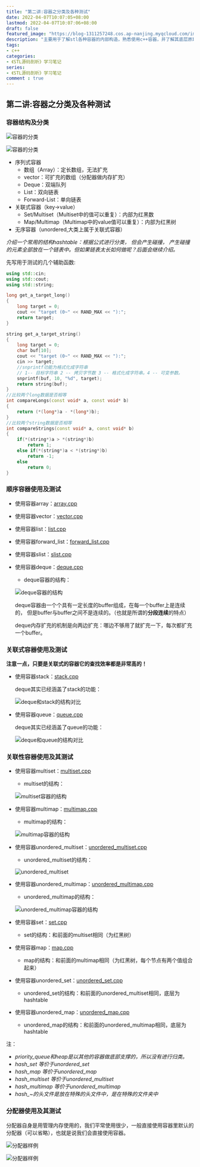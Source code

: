 ```yaml
---
title: "第二讲:容器之分类及各种测试"
date: 2022-04-07T10:07:05+08:00
lastmod: 2022-04-07T10:07:06+08:00
draft: false
featured_image: "https://blog-1311257248.cos.ap-nanjing.myqcloud.com/imgs/STL.png"
description: "主要用于了解stl各种容器的内部构造，熟悉使用c++容器，并了解其底层原理。"
tags:
- c++
categories:
- 《STL源码剖析》学习笔记
series:
- 《STL源码剖析》学习笔记
comment : true
---
```


## 第二讲:容器之分类及各种测试

### 容器结构及分类

![容器的分类](https://blog-1311257248.cos.ap-nanjing.myqcloud.com/imgs/stl/img2_1.jpg)

![容器的分类](https://blog-1311257248.cos.ap-nanjing.myqcloud.com/imgs/stl/img2_2.jpg)

* 序列式容器
    * 数组（Array）：定长数组，无法扩充
    * vector：可扩充的数组（分配器做内存扩充）
    * Deque：双端队列
    * List：双向链表
    * Forward-List：单向链表
* 关联式容器（key->value）
    * Set/Multiset（Multiset中的值可以重复）：内部为红黑数
    * Map/Multimap（Multimap中的value值可以重复）：内部为红黑树
* 无序容器（unordered,大类上属于关联式容器）

*介绍一个常用的结构hashtable：根据公式进行分类， 但会产生碰撞，
产生碰撞的元素全部放在一个链表中。但如果链表太长如何做呢？后面会继续介绍。*

先写用于测试的几个辅助函数:
```c++
using std::cin;
using std::cout;
using std::string;

long get_a_target_long()
{
    long target = 0;
    cout << "target (0~" << RAND_MAX << "):";
    return target;
}

string get_a_target_string()
{
    long target = 0;
    char buf[10];
    cout << "target (0~" << RAND_MAX << "):";
    cin >> target;
    //snprintf功能为格式化成字符串
    // 1-- 目标字符串 2 -- 拷贝字节数 3 -- 格式化成字符串。4 -- 可变参数。
    snprintf(buf, 10, "%d", target);
    return string(buf);
}
//比较两个long数据是否相等
int compareLongs(const void* a, const void* b)
{
    return (*(long*)a - *(long*)b);
}
//比较两个string数据是否相等
int compareStrings(const void* a, const void* b)
{
    if(*(string*)a > *(string*)b)
        return 1;
    else if(*(string*)a < *(string*)b)
        return -1;
    else
        return 0;
}
```

### 顺序容器使用及测试
* 使用容器array：[array.cpp](https://github.com/caixiongjiang/STL_sourcecode/blob/master/%E7%AC%AC%E4%BA%8C%E8%AE%B2/array.cpp)
* 使用容器vector：[vector.cpp](https://github.com/caixiongjiang/STL_sourcecode/blob/master/%E7%AC%AC%E4%BA%8C%E8%AE%B2/vector.cpp)
* 使用容器list：[list.cpp](https://github.com/caixiongjiang/STL_sourcecode/blob/master/%E7%AC%AC%E4%BA%8C%E8%AE%B2/list.cpp)
* 使用容器forward_list：[forward_list.cpp](https://github.com/caixiongjiang/STL_sourcecode/blob/master/%E7%AC%AC%E4%BA%8C%E8%AE%B2/forward_list.cpp)
* 使用容器slist：[slist.cpp](https://github.com/caixiongjiang/STL_sourcecode/blob/master/%E7%AC%AC%E4%BA%8C%E8%AE%B2/slist.cpp)
* 使用容器deque：[deque.cpp](https://github.com/caixiongjiang/STL_sourcecode/blob/master/%E7%AC%AC%E4%BA%8C%E8%AE%B2/deque.cpp)
  * deque容器的结构：
  
  ![deque容器的结构](https://blog-1311257248.cos.ap-nanjing.myqcloud.com/imgs/stl/img2_3.jpg)
  
  deque容器由一个个具有一定长度的buffer组成，在每一个buffer上是连续的，
但是buffer与buffer之间不是连续的。（也就是所谓的**分段连续**的特点）
  
  deque内存扩充的机制是向两边扩充：哪边不够用了就扩充一下，每次都扩充一个buffer。
### 关联式容器使用及测试
**注意一点，只要是关联式的容器它的查找效率都是非常高的！**
* 使用容器stack：[stack.cpp](https://github.com/caixiongjiang/STL_sourcecode/blob/master/%E7%AC%AC%E4%BA%8C%E8%AE%B2/stack.cpp)
  
  deque其实已经涵盖了stack的功能：
  
  ![deque和stack的结构对比](https://blog-1311257248.cos.ap-nanjing.myqcloud.com/imgs/stl/img2_4.jpg)
* 使用容器queue：[queue.cpp](https://github.com/caixiongjiang/STL_sourcecode/blob/master/%E7%AC%AC%E4%BA%8C%E8%AE%B2/queue.cpp)
  
  deque其实已经涵盖了queue的功能：

  ![deque和queue的结构对比](https://blog-1311257248.cos.ap-nanjing.myqcloud.com/imgs/stl/img2_5.jpg)

### 关联性容器使用及其测试
* 使用容器multiset：[multiset.cpp](https://github.com/caixiongjiang/STL_sourcecode/blob/master/%E7%AC%AC%E4%BA%8C%E8%AE%B2/multiset.cpp)
  * multiset的结构：
  
  ![multiset容器的结构](https://blog-1311257248.cos.ap-nanjing.myqcloud.com/imgs/stl/img2_6.png)
* 使用容器multimap：[multimap.cpp](https://github.com/caixiongjiang/STL_sourcecode/blob/master/%E7%AC%AC%E4%BA%8C%E8%AE%B2/multimap.cpp)
  * multimap的结构：
  
  ![multimap容器的结构](https://blog-1311257248.cos.ap-nanjing.myqcloud.com/imgs/stl/img2_7.jpg)
* 使用容器unordered_multiset：[unordered_multiset.cpp](https://github.com/caixiongjiang/STL_sourcecode/blob/master/%E7%AC%AC%E4%BA%8C%E8%AE%B2/unordered_multiset.cpp)
  * unordered_multiset的结构：
  
  ![unordered_multiset](https://blog-1311257248.cos.ap-nanjing.myqcloud.com/imgs/img2_8.jpg)
* 使用容器unordered_multimap：[unordered_multimap.cpp](https://github.com/caixiongjiang/STL_sourcecode/blob/master/%E7%AC%AC%E4%BA%8C%E8%AE%B2/unordered_multimap.cpp)
  * unordered_multimap的结构：

  ![unordered_multimap容器的结构](https://blog-1311257248.cos.ap-nanjing.myqcloud.com/imgs/img2_9.jpg)
* 使用容器set：[set.cpp](https://github.com/caixiongjiang/STL_sourcecode/blob/master/%E7%AC%AC%E4%BA%8C%E8%AE%B2/set.cpp)
  * set的结构：和前面的multiset相同（为红黑树）
* 使用容器map：[map.cpp](https://github.com/caixiongjiang/STL_sourcecode/blob/master/%E7%AC%AC%E4%BA%8C%E8%AE%B2/map.cpp)
  * map的结构：和前面的multimap相同（为红黑树，每个节点有两个值组合起来）
  
* 使用容器unordered_set：[unordered_set.cpp](https://github.com/caixiongjiang/STL_sourcecode/blob/master/%E7%AC%AC%E4%BA%8C%E8%AE%B2/unordered_set.cpp)
  * unordered_set的结构：和前面的unordered_multiset相同，底层为hashtable
* 使用容器unordered_map：[unordered_map.cpp](https://github.com/caixiongjiang/STL_sourcecode/blob/master/%E7%AC%AC%E4%BA%8C%E8%AE%B2/unordered_map.cpp)
  * unordered_map的结构：和前面的unordered_multimap相同，底层为hashtable

注：
* *priority_queue和heap是以其他的容器做底部支撑的，所以没有进行归类。*
* *hash_set 等价于unordered_set*
* *hash_map 等价于unordered_map*
* *hash_multiset 等价于unordered_multiset*
* *hash_multimap 等价于unordered_multimap*
* *hash_~的头文件是放在特殊的头文件中，是在特殊的文件夹中*

### 分配器使用及其测试

分配器自身是用管理内存使用的，我们平常使用很少，一般直接使用容器里默认的分配器（可以省略），也就是说我们会直接使用容器。

![分配器样例](https://blog-1311257248.cos.ap-nanjing.myqcloud.com/imgs/stl/img2_10.jpg)

![分配器样例](https://blog-1311257248.cos.ap-nanjing.myqcloud.com/imgs/stl/img2_11.jpg)
